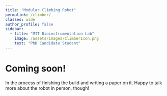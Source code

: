 ```yaml
---
title: "Modular Climbing Robot"
permalink: /climber/
classes: wide
author_profile: false
sidebar:
  - title: "MIT Bioinstrumentation Lab"
    image: /assets/images/ClimberIcon.png
    text: "PhD Candidate Student"
---
```

# Coming soon!

In the process of finishing the build and writing a paper on it. Happy to talk more about the robot in person, though!